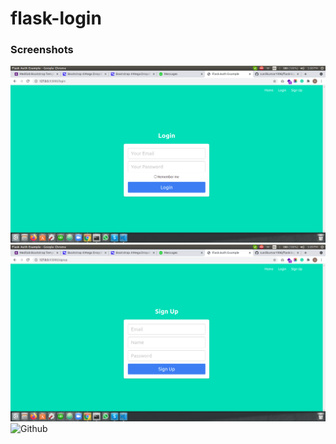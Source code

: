 # flask-login

### Screenshots
![Login](images/login.png)
![Register](images/register.png)
![Github](https://docs.github.com/assets/images/help/repository/share-to-profile.png)
